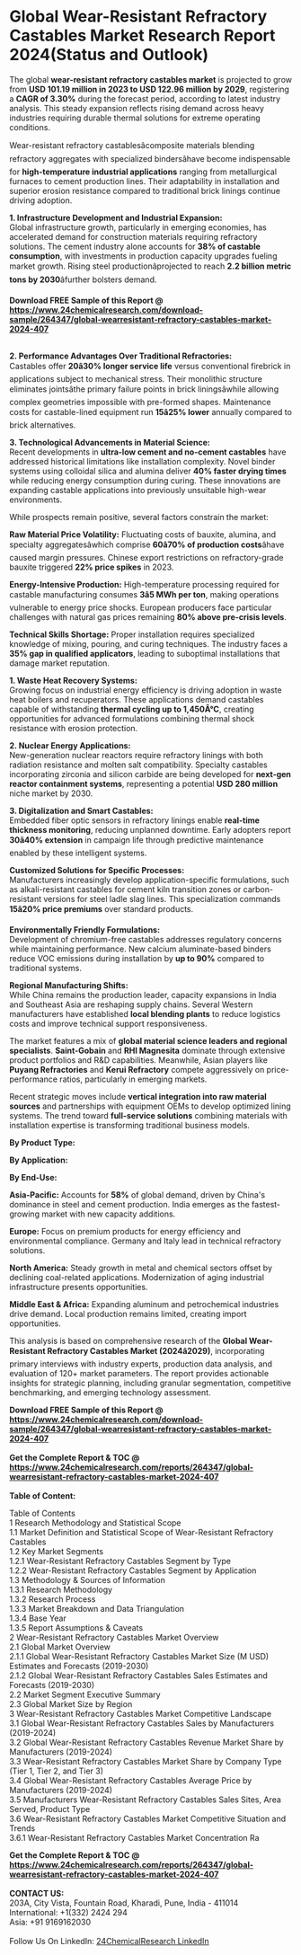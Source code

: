 <h1>Global Wear-Resistant Refractory Castables Market Research Report 2024(Status and Outlook)</h1><p>The global <strong>wear-resistant refractory castables market</strong> is projected to grow from <strong>USD 101.19 million in 2023 to USD 122.96 million by 2029</strong>, registering a <strong>CAGR of 3.30%</strong> during the forecast period, according to latest industry analysis. This steady expansion reflects rising demand across heavy industries requiring durable thermal solutions for extreme operating conditions.</p><p>Wear-resistant refractory castablesâcomposite materials blending refractory aggregates with specialized bindersâhave become indispensable for <strong>high-temperature industrial applications</strong> ranging from metallurgical furnaces to cement production lines. Their adaptability in installation and superior erosion resistance compared to traditional brick linings continue driving adoption.</p><p><strong>1. Infrastructure Development and Industrial Expansion:</strong><br>
Global infrastructure growth, particularly in emerging economies, has accelerated demand for construction materials requiring refractory solutions. The cement industry alone accounts for <strong>38% of castable consumption</strong>, with investments in production capacity upgrades fueling market growth. Rising steel productionâprojected to reach <strong>2.2 billion metric tons by 2030</strong>âfurther bolsters demand.</p><div><b>Download FREE Sample of this Report @ 
            <a href="https://www.24chemicalresearch.com/download-sample/264347/global-wearresistant-refractory-castables-market-2024-407">
            https://www.24chemicalresearch.com/download-sample/264347/global-wearresistant-refractory-castables-market-2024-407</a></b></div><br><p><strong>2. Performance Advantages Over Traditional Refractories:</strong><br>
Castables offer <strong>20â30% longer service life</strong> versus conventional firebrick in applications subject to mechanical stress. Their monolithic structure eliminates jointsâthe primary failure points in brick liningsâwhile allowing complex geometries impossible with pre-formed shapes. Maintenance costs for castable-lined equipment run <strong>15â25% lower</strong> annually compared to brick alternatives.</p><p><strong>3. Technological Advancements in Material Science:</strong><br>
Recent developments in <strong>ultra-low cement and no-cement castables</strong> have addressed historical limitations like installation complexity. Novel binder systems using colloidal silica and alumina deliver <strong>40% faster drying times</strong> while reducing energy consumption during curing. These innovations are expanding castable applications into previously unsuitable high-wear environments.</p><p>While prospects remain positive, several factors constrain the market:</p><p><strong>Raw Material Price Volatility:</strong> Fluctuating costs of bauxite, alumina, and specialty aggregatesâwhich comprise <strong>60â70% of production costs</strong>âhave caused margin pressures. Chinese export restrictions on refractory-grade bauxite triggered <strong>22% price spikes</strong> in 2023.</p><p><strong>Energy-Intensive Production:</strong> High-temperature processing required for castable manufacturing consumes <strong>3â5 MWh per ton</strong>, making operations vulnerable to energy price shocks. European producers face particular challenges with natural gas prices remaining <strong>80% above pre-crisis levels</strong>.</p><p><strong>Technical Skills Shortage:</strong> Proper installation requires specialized knowledge of mixing, pouring, and curing techniques. The industry faces a <strong>35% gap in qualified applicators</strong>, leading to suboptimal installations that damage market reputation.</p><p><strong>1. Waste Heat Recovery Systems:</strong><br>
Growing focus on industrial energy efficiency is driving adoption in waste heat boilers and recuperators. These applications demand castables capable of withstanding <strong>thermal cycling up to 1,450Â°C</strong>, creating opportunities for advanced formulations combining thermal shock resistance with erosion protection.</p><p><strong>2. Nuclear Energy Applications:</strong><br>
New-generation nuclear reactors require refractory linings with both radiation resistance and molten salt compatibility. Specialty castables incorporating zirconia and silicon carbide are being developed for <strong>next-gen reactor containment systems</strong>, representing a potential <strong>USD 280 million</strong> niche market by 2030.</p><p><strong>3. Digitalization and Smart Castables:</strong><br>
Embedded fiber optic sensors in refractory linings enable <strong>real-time thickness monitoring</strong>, reducing unplanned downtime. Early adopters report <strong>30â40% extension</strong> in campaign life through predictive maintenance enabled by these intelligent systems.</p><p><strong>Customized Solutions for Specific Processes:</strong><br>
    Manufacturers increasingly develop application-specific formulations, such as alkali-resistant castables for cement kiln transition zones or carbon-resistant versions for steel ladle slag lines. This specialization commands <strong>15â20% price premiums</strong> over standard products.</p><p><strong>Environmentally Friendly Formulations:</strong><br>
    Development of chromium-free castables addresses regulatory concerns while maintaining performance. New calcium aluminate-based binders reduce VOC emissions during installation by <strong>up to 90%</strong> compared to traditional systems.</p><p><strong>Regional Manufacturing Shifts:</strong><br>
    While China remains the production leader, capacity expansions in India and Southeast Asia are reshaping supply chains. Several Western manufacturers have established <strong>local blending plants</strong> to reduce logistics costs and improve technical support responsiveness.</p><p>The market features a mix of <strong>global material science leaders and regional specialists</strong>. <strong>Saint-Gobain</strong> and <strong>RHI Magnesita</strong> dominate through extensive product portfolios and R&amp;D capabilities. Meanwhile, Asian players like <strong>Puyang Refractories</strong> and <strong>Kerui Refractory</strong> compete aggressively on price-performance ratios, particularly in emerging markets.</p><p>Recent strategic moves include <strong>vertical integration into raw material sources</strong> and partnerships with equipment OEMs to develop optimized lining systems. The trend toward <strong>full-service solutions</strong> combining materials with installation expertise is transforming traditional business models.</p><p><strong>By Product Type:</strong></p><p><strong>By Application:</strong></p><p><strong>By End-Use:</strong></p><p><strong>Asia-Pacific:</strong> Accounts for <strong>58%</strong> of global demand, driven by China's dominance in steel and cement production. India emerges as the fastest-growing market with new capacity additions.</p><p><strong>Europe:</strong> Focus on premium products for energy efficiency and environmental compliance. Germany and Italy lead in technical refractory solutions.</p><p><strong>North America:</strong> Steady growth in metal and chemical sectors offset by declining coal-related applications. Modernization of aging industrial infrastructure presents opportunities.</p><p><strong>Middle East &amp; Africa:</strong> Expanding aluminum and petrochemical industries drive demand. Local production remains limited, creating import opportunities.</p><p>This analysis is based on comprehensive research of the <strong>Global Wear-Resistant Refractory Castables Market (2024â2029)</strong>, incorporating primary interviews with industry experts, production data analysis, and evaluation of 120+ market parameters. The report provides actionable insights for strategic planning, including granular segmentation, competitive benchmarking, and emerging technology assessment.</p><div><b>Download FREE Sample of this Report @ 
            <a href="https://www.24chemicalresearch.com/download-sample/264347/global-wearresistant-refractory-castables-market-2024-407">
            https://www.24chemicalresearch.com/download-sample/264347/global-wearresistant-refractory-castables-market-2024-407</a></b></div><br><div><b>Get the Complete Report & TOC @ 
            <a href="https://www.24chemicalresearch.com/reports/264347/global-wearresistant-refractory-castables-market-2024-407">
            https://www.24chemicalresearch.com/reports/264347/global-wearresistant-refractory-castables-market-2024-407</a></b></div><br>
            <b>Table of Content:</b><p>Table of Contents<br />
1 Research Methodology and Statistical Scope<br />
1.1 Market Definition and Statistical Scope of Wear-Resistant Refractory Castables<br />
1.2 Key Market Segments<br />
1.2.1 Wear-Resistant Refractory Castables Segment by Type<br />
1.2.2 Wear-Resistant Refractory Castables Segment by Application<br />
1.3 Methodology & Sources of Information<br />
1.3.1 Research Methodology<br />
1.3.2 Research Process<br />
1.3.3 Market Breakdown and Data Triangulation<br />
1.3.4 Base Year<br />
1.3.5 Report Assumptions & Caveats<br />
2 Wear-Resistant Refractory Castables Market Overview<br />
2.1 Global Market Overview<br />
2.1.1 Global Wear-Resistant Refractory Castables Market Size (M USD) Estimates and Forecasts (2019-2030)<br />
2.1.2 Global Wear-Resistant Refractory Castables Sales Estimates and Forecasts (2019-2030)<br />
2.2 Market Segment Executive Summary<br />
2.3 Global Market Size by Region<br />
3 Wear-Resistant Refractory Castables Market Competitive Landscape<br />
3.1 Global Wear-Resistant Refractory Castables Sales by Manufacturers (2019-2024)<br />
3.2 Global Wear-Resistant Refractory Castables Revenue Market Share by Manufacturers (2019-2024)<br />
3.3 Wear-Resistant Refractory Castables Market Share by Company Type (Tier 1, Tier 2, and Tier 3)<br />
3.4 Global Wear-Resistant Refractory Castables Average Price by Manufacturers (2019-2024)<br />
3.5 Manufacturers Wear-Resistant Refractory Castables Sales Sites, Area Served, Product Type<br />
3.6 Wear-Resistant Refractory Castables Market Competitive Situation and Trends<br />
3.6.1 Wear-Resistant Refractory Castables Market Concentration Ra</p><div><b>Get the Complete Report & TOC @ 
            <a href="https://www.24chemicalresearch.com/reports/264347/global-wearresistant-refractory-castables-market-2024-407">
            https://www.24chemicalresearch.com/reports/264347/global-wearresistant-refractory-castables-market-2024-407</a></b></div><br><b>CONTACT US:</b><br>
            203A, City Vista, Fountain Road, Kharadi, Pune, India - 411014<br>
            International: +1(332) 2424 294<br>
            Asia: +91 9169162030 <br><br>
            Follow Us On LinkedIn: <a href="https://www.linkedin.com/company/24chemicalresearch/">24ChemicalResearch LinkedIn</a>